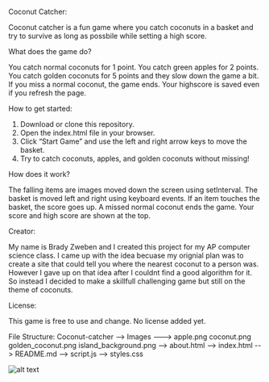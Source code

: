 Coconut Catcher:

Coconut catcher is a fun game where you catch coconuts in a basket and try to survive as long as possbile while setting a high score.



What does the game do?

You catch normal coconuts for 1 point.
You catch green apples for 2 points.
You catch golden coconuts for 5 points and they slow down the game a bit.
If you miss a normal coconut, the game ends.
Your highscore is saved even if you refresh the page.


How to get started:
1. Download or clone this repository.
2. Open the index.html file in your browser.
3. Click “Start Game” and use the left and right arrow keys to move the basket.
4. Try to catch coconuts, apples, and golden coconuts without missing!


How does it work?

The falling items are images moved down the screen using setInterval.
The basket is moved left and right using keyboard events.
If an item touches the basket, the score goes up.
A missed normal coconut ends the game.
Your score and high score are shown at the top.


Creator:

My name is Brady Zweben and I created this project for my AP computer science class. I came up with the idea becuase my orignial plan was to create a site that could tell you where the nearest coconut to a person was. However I gave up on that idea after I couldnt find a good algorithm for it. So instead I decided to make a skillfull challenging game but still on the theme of coconuts.

License:

This game is free to use and change. No license added yet.

File Structure:
Coconut-catcher
--> Images
        ---> apple.png
             coconut.png
             golden_coconut.png
             island_background.png
--> about.html
--> index.html
--> README.md
--> script.js
--> styles.css

![alt text](image.png)
